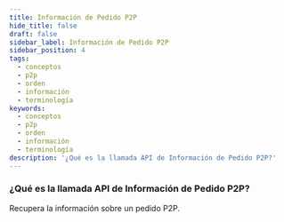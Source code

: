 ```yaml
---
title: Información de Pedido P2P
hide_title: false
draft: false
sidebar_label: Información de Pedido P2P
sidebar_position: 4
tags:
  - conceptos
  - p2p
  - orden
  - información
  - terminología
keywords:
  - conceptos
  - p2p
  - orden
  - información
  - terminología
description: '¿Qué es la llamada API de Información de Pedido P2P?'
---
```


### ¿Qué es la llamada API de Información de Pedido P2P?

Recupera la información sobre un pedido P2P.
